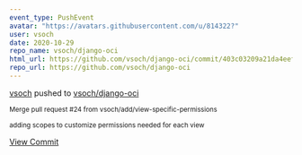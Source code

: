 ```yaml
---
event_type: PushEvent
avatar: "https://avatars.githubusercontent.com/u/814322?"
user: vsoch
date: 2020-10-29
repo_name: vsoch/django-oci
html_url: https://github.com/vsoch/django-oci/commit/403c03209a21da4eefe79945711f913029592ce0
repo_url: https://github.com/vsoch/django-oci
---
```


<a href='https://github.com/vsoch' target='_blank'>vsoch</a> pushed to <a href='https://github.com/vsoch/django-oci' target='_blank'>vsoch/django-oci</a>

<small>Merge pull request #24 from vsoch/add/view-specific-permissions

adding scopes to customize permissions needed for each view</small>

<a href='https://github.com/vsoch/django-oci/commit/403c03209a21da4eefe79945711f913029592ce0' target='_blank'>View Commit</a>